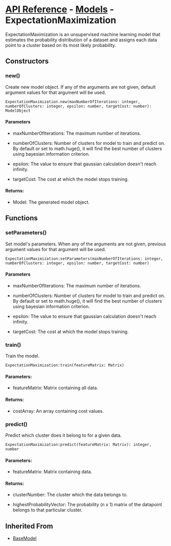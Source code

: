 # [API Reference](../../API.md) - [Models](../Models.md) - ExpectationMaximization

ExpectationMaximization is an unsupervised machine learning model that estimates the probability distribution of a dataset and assigns each data point to a cluster based on its most likely probability.

## Constructors

### new()

Create new model object. If any of the arguments are not given, default argument values for that argument will be used.

```
ExpectationMaximization.new(maxNumberOfIterations: integer, numberOfClusters: integer, epsilon: number, targetCost: number): ModelObject
```
#### Parameters

* maxNumberOfIterations: The maximum number of iterations.

* numberOfClusters: Number of clusters for model to train and predict on. By default or set to math.huge(), it will find the best number of clusters using bayesian information criterion.

* epsilon: The value to ensure that gaussian calculation doesn't reach infinity.

* targetCost: The cost at which the model stops training.

#### Returns:

* Model: The generated model object.

## Functions

### setParameters()

Set model's parameters. When any of the arguments are not given, previous argument values for that argument will be used. 

```
ExpectationMaximization:setParameters(maxNumberOfIterations: integer, numberOfClusters: integer, epsilon: number, targetCost: number)
```

#### Parameters

* maxNumberOfIterations: The maximum number of iterations. 

* numberOfClusters: Number of clusters for model to train and predict on. By default or set to math.huge(), it will find the best number of clusters using bayesian information criterion.

* epsilon: The value to ensure that gaussian calculation doesn't reach infinity.

* targetCost: The cost at which the model stops training.

### train()

Train the model.

```
ExpectationMaximization:train(featureMatrix: Matrix)
```

#### Parameters:

* featureMatrix: Matrix containing all data.

#### Returns:

* costArray: An array containing cost values.

### predict()

Predict which cluster does it belong to for a given data.

```
ExpectationMaximization:predict(featureMatrix: Matrix): integer, number
```

#### Parameters:

* featureMatrix: Matrix containing data.

#### Returns:

* clusterNumber: The cluster which the data belongs to.

* highestProbabilityVector: The probability (n x 1) matrix of the datapoint belongs to that particular cluster.

## Inherited From

* [BaseModel](BaseModel.md)
